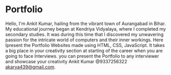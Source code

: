 # Portfolio
Hello, I'm Ankit Kumar, hailing from the vibrant town of Aurangabad in Bihar. My educational journey began at Kendriya Vidyalaya, where I completed my secondary studies. It was during this time that I discovered my unwavering passion for the intricate world of computers and their inner workings.
Here Ipresent the Portfolio Websites made using HTML, CSS, JavaScript.
It takes a big place in your creativity section at starting of the career when you are going to face Interviews.
you can present the Portfolio to any interviewer and showcase your creativity
Ankit Kumar
@9337256322
akarya439@gmail.com.
